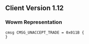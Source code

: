 ## Client Version 1.12

### Wowm Representation
```rust,ignore
cmsg CMSG_UNACCEPT_TRADE = 0x011B {
}

```
